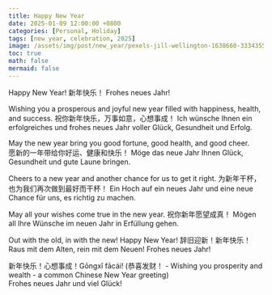 ```yaml
---
title: Happy New Year
date: 2025-01-09 12:00:00 +0800
categories: [Personal, Holiday]
tags: [new year, celebration, 2025]
image: /assets/img/post/new_year/pexels-jill-wellington-1638660-3334355.jpg
toc: true
math: false
mermaid: false
---
```


Happy New Year! 新年快乐！ Frohes neues Jahr!

Wishing you a prosperous and joyful new year filled with happiness, health, and success. 
祝你新年快乐，万事如意，心想事成！ 
Ich wünsche Ihnen ein erfolgreiches und frohes neues Jahr voller Glück, Gesundheit und Erfolg.

May the new year bring you good fortune, good health, and good cheer.  
愿新的一年带给你好运、健康和快乐！ 
Möge das neue Jahr Ihnen Glück, Gesundheit und gute Laune bringen.

Cheers to a new year and another chance for us to get it right. 
为新年干杯，也为我们再次做到最好而干杯！ 
Ein Hoch auf ein neues Jahr und eine neue Chance für uns, es richtig zu machen.

May all your wishes come true in the new year. 
祝你新年愿望成真！ 
Mögen all Ihre Wünsche im neuen Jahr in Erfüllung gehen.

Out with the old, in with the new! Happy New Year! 
辞旧迎新！新年快乐！ 
Raus mit dem Alten, rein mit dem Neuen! Frohes neues Jahr!

新年快乐！心想事成！Gōngxǐ fācái! (恭喜发财！ - Wishing you prosperity and wealth - a common Chinese New Year greeting)  
Frohes neues Jahr und viel Glück!

